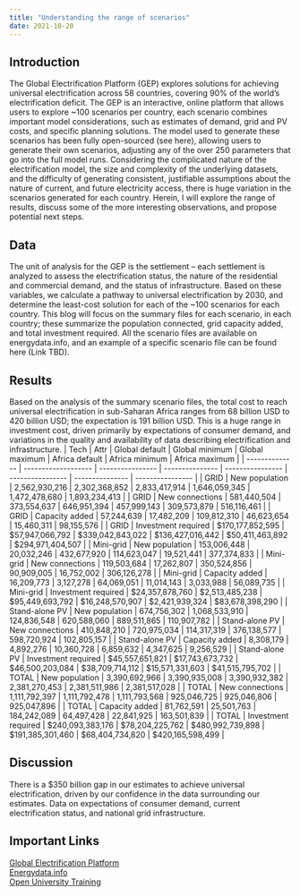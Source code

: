 ```yaml
---
title: "Understanding the range of scenarios"
date: 2021-10-20
---
```

## Introduction
The Global Electrification Platform (GEP) explores solutions for achieving universal electrification across 58 countries, covering 90% of the world’s electrification deficit. The GEP is an interactive, online platform that allows users to explore ~100 scenarios per country, each scenario combines important model considerations, such as estimates of demand, grid and PV costs, and specific planning solutions. The model used to generate these scenarios has been fully open-sourced (see here), allowing users to generate their own scenarios, adjusting any of the over 250 parameters that go into the full model runs.
Considering the complicated nature of the electrification model, the size and complexity of the underlying datasets, and the difficulty of generating consistent, justifiable assumptions about the nature of current, and future electricity access, there is huge variation in the scenarios generated for each country. Herein, I will explore the range of results, discuss some of the more interesting observations, and propose potential next steps.
## Data
The unit of analysis for the GEP is the settlement – each settlement is analyzed to assess the electrification status, the nature of the residential and commercial demand, and the status of infrastructure. Based on these variables, we calculate a pathway to universal electrification by 2030, and determine the least-cost solution for each of the ~100 scenarios for each country. This blog will focus on the summary files for each scenario, in each country; these summarize the population connected, grid capacity added, and total investment required. All the scenario files are available on energydata.info, and an example of a specific scenario file can be found here (Link TBD).
## Results
Based on the analysis of the summary scenario files, the total cost to reach universal electrification in sub-Saharan Africa ranges from 68 billion USD to 420 billion USD; the expectation is 191 billion USD. This is a huge range in investment cost, driven primarily by expectations of consumer demand, and variations in the quality and availability of data describing electrification and infrastructure.
| Tech           | Attr                | Global default   | Global minimum  | Global maximum   | Africa default   | Africa minimum  | Africa maximum   |
| -------------- | ------------------- | ---------------- | --------------- | ---------------- | ---------------- | --------------- | ---------------- |
| GRID           | New population      | 2,562,930,216    | 2,302,368,852   | 2,833,417,914    | 1,646,059,345    | 1,472,478,680   | 1,893,234,413    |
| GRID           | New connections     | 581,440,504      | 373,554,637     | 646,951,394      | 457,999,143      | 309,573,879     | 516,116,461      |
| GRID           | Capacity added      | 57,244,639       | 17,482,209      | 109,812,310      | 46,623,654       | 15,460,311      | 98,155,576       |
| GRID           | Investment required | $170,177,852,595 | $57,947,066,792 | $339,042,843,022 | $136,427,016,442 | $50,411,463,892 | $294,971,404,507 |
| Mini-grid      | New population      | 153,006,448      | 20,032,246      | 432,677,920      | 114,623,047      | 19,521,441      | 377,374,833      |
| Mini-grid      | New connections     | 119,503,684      | 17,262,807      | 350,524,856      | 90,909,005       | 16,752,002      | 306,126,278      |
| Mini-grid      | Capacity added      | 16,209,773       | 3,127,278       | 64,069,051       | 11,014,143       | 3,033,988       | 56,089,735       |
| Mini-grid      | Investment required | $24,357,878,760  | $2,513,485,238  | $95,449,693,792  | $16,248,570,907  | $2,421,939,324  | $83,678,398,290  |
| Stand-alone PV | New population      | 674,756,302      | 1,068,533,910   | 124,836,548      | 620,588,060      | 889,511,865     | 110,907,782      |
| Stand-alone PV | New connections     | 410,848,210      | 720,975,034     | 114,317,319      | 376,138,577      | 598,720,924     | 102,805,157      |
| Stand-alone PV | Capacity added      | 8,308,179        | 4,892,276       | 10,360,728       | 6,859,632        | 4,347,625       | 9,256,529        |
| Stand-alone PV | Investment required | $45,557,651,821  | $17,743,673,732 | $46,500,203,084  | $38,709,714,112  | $15,571,331,603 | $41,515,795,702  |
| TOTAL          | New population      | 3,390,692,966    | 3,390,935,008   | 3,390,932,382    | 2,381,270,453    | 2,381,511,986   | 2,381,517,028    |
| TOTAL          | New connections     | 1,111,792,397    | 1,111,792,478   | 1,111,793,568    | 925,046,725      | 925,046,806     | 925,047,896      |
| TOTAL          | Capacity added      | 81,762,591       | 25,501,763      | 184,242,089      | 64,497,428       | 22,841,925      | 163,501,839      |
| TOTAL          | Investment required | $240,093,383,176 | $78,204,225,762 | $480,992,739,898 | $191,385,301,460 | $68,404,734,820 | $420,165,598,499 |


## Discussion
There is a $350 billion gap in our estimates to achieve universal electrification, driven by our confidence in the data surrounding our estimates. Data on expectations of consumer demand, current electrification status, and national grid infrastructure. 
## Important Links
[Global Electrification Platform](https://electrifynow.energydata.info/)  
[Energydata.info](https://energydata.info/dataset?q=Global+Electrification+Platform)  
[Open University Training](https://www.open.edu/openlearncreate/course/view.php?id=6816)

